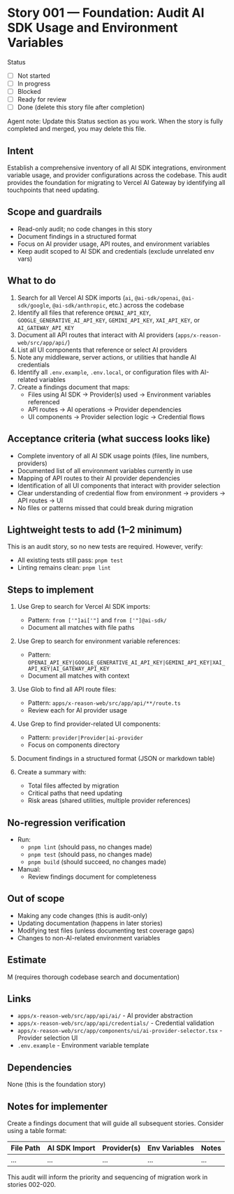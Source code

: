 # Story 001 — Foundation: Audit AI SDK Usage and Environment Variables

Status
- [ ] Not started
- [ ] In progress
- [ ] Blocked
- [ ] Ready for review
- [ ] Done (delete this story file after completion)

Agent note: Update this Status section as you work. When the story is fully completed and merged, you may delete this file.

## Intent

Establish a comprehensive inventory of all AI SDK integrations, environment variable usage, and provider configurations across the codebase. This audit provides the foundation for migrating to Vercel AI Gateway by identifying all touchpoints that need updating.

## Scope and guardrails

- Read-only audit; no code changes in this story
- Document findings in a structured format
- Focus on AI provider usage, API routes, and environment variables
- Keep audit scoped to AI SDK and credentials (exclude unrelated env vars)

## What to do

1. Search for all Vercel AI SDK imports (`ai`, `@ai-sdk/openai`, `@ai-sdk/google`, `@ai-sdk/anthropic`, etc.) across the codebase
2. Identify all files that reference `OPENAI_API_KEY`, `GOOGLE_GENERATIVE_AI_API_KEY`, `GEMINI_API_KEY`, `XAI_API_KEY`, or `AI_GATEWAY_API_KEY`
3. Document all API routes that interact with AI providers (`apps/x-reason-web/src/app/api/`)
4. List all UI components that reference or select AI providers
5. Note any middleware, server actions, or utilities that handle AI credentials
6. Identify all `.env.example`, `.env.local`, or configuration files with AI-related variables
7. Create a findings document that maps:
   - Files using AI SDK → Provider(s) used → Environment variables referenced
   - API routes → AI operations → Provider dependencies
   - UI components → Provider selection logic → Credential flows

## Acceptance criteria (what success looks like)

- Complete inventory of all AI SDK usage points (files, line numbers, providers)
- Documented list of all environment variables currently in use
- Mapping of API routes to their AI provider dependencies
- Identification of all UI components that interact with provider selection
- Clear understanding of credential flow from environment → providers → API routes → UI
- No files or patterns missed that could break during migration

## Lightweight tests to add (1–2 minimum)

This is an audit story, so no new tests are required. However, verify:
- All existing tests still pass: `pnpm test`
- Linting remains clean: `pnpm lint`

## Steps to implement

1) Use Grep to search for Vercel AI SDK imports:
   - Pattern: `from ['"]ai['"]` and `from ['"]@ai-sdk/`
   - Document all matches with file paths

2) Use Grep to search for environment variable references:
   - Pattern: `OPENAI_API_KEY|GOOGLE_GENERATIVE_AI_API_KEY|GEMINI_API_KEY|XAI_API_KEY|AI_GATEWAY_API_KEY`
   - Document all matches with context

3) Use Glob to find all API route files:
   - Pattern: `apps/x-reason-web/src/app/api/**/route.ts`
   - Review each for AI provider usage

4) Use Grep to find provider-related UI components:
   - Pattern: `provider|Provider|ai-provider`
   - Focus on components directory

5) Document findings in a structured format (JSON or markdown table)

6) Create a summary with:
   - Total files affected by migration
   - Critical paths that need updating
   - Risk areas (shared utilities, multiple provider references)

## No-regression verification

- Run:
  - `pnpm lint` (should pass, no changes made)
  - `pnpm test` (should pass, no changes made)
  - `pnpm build` (should succeed, no changes made)
- Manual:
  - Review findings document for completeness

## Out of scope

- Making any code changes (this is audit-only)
- Updating documentation (happens in later stories)
- Modifying test files (unless documenting test coverage gaps)
- Changes to non-AI-related environment variables

## Estimate

M (requires thorough codebase search and documentation)

## Links

- `apps/x-reason-web/src/app/api/ai/` - AI provider abstraction
- `apps/x-reason-web/src/app/api/credentials/` - Credential validation
- `apps/x-reason-web/src/app/components/ui/ai-provider-selector.tsx` - Provider selection UI
- `.env.example` - Environment variable template

## Dependencies

None (this is the foundation story)

## Notes for implementer

Create a findings document that will guide all subsequent stories. Consider using a table format:

| File Path | AI SDK Import | Provider(s) | Env Variables | Notes |
|-----------|---------------|-------------|---------------|-------|
| ... | ... | ... | ... | ... |

This audit will inform the priority and sequencing of migration work in stories 002-020.